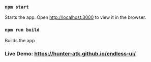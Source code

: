 ### `npm start`

Starts the app. Open [http://localhost:3000](http://localhost:3000) to view it in the browser.

### `npm run build`

Builds the app

### Live Demo: https://hunter-atk.github.io/endless-ui/
